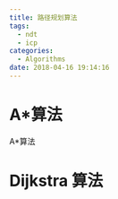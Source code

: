 ```yaml
---
title: 路径规划算法
tags:
  - ndt
  - icp
categories:
  - Algorithms
date: 2018-04-16 19:14:16
---
```


# A*算法

A*算法

# Dijkstra 算法

